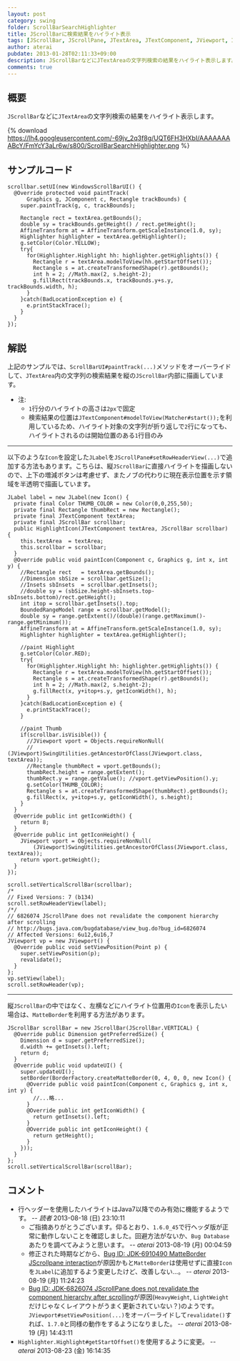 ```yaml
---
layout: post
category: swing
folder: ScrollBarSearchHighlighter
title: JScrollBarに検索結果をハイライト表示
tags: [JScrollBar, JScrollPane, JTextArea, JTextComponent, JViewport, Icon, Highlighter, Pattern, Matcher, MatteBorder]
author: aterai
pubdate: 2013-01-28T02:11:33+09:00
description: JScrollBarなどにJTextAreaの文字列検索の結果をハイライト表示します。
comments: true
---
```

## 概要
`JScrollBar`などに`JTextArea`の文字列検索の結果をハイライト表示します。

{% download https://lh4.googleusercontent.com/-69jv_2q3f8g/UQT6FH3HXbI/AAAAAAAABcY/FmYcY3aLr6w/s800/ScrollBarSearchHighlighter.png %}

## サンプルコード
<pre class="prettyprint"><code>scrollbar.setUI(new WindowsScrollBarUI() {
  @Override protected void paintTrack(
      Graphics g, JComponent c, Rectangle trackBounds) {
    super.paintTrack(g, c, trackBounds);

    Rectangle rect = textArea.getBounds();
    double sy = trackBounds.getHeight() / rect.getHeight();
    AffineTransform at = AffineTransform.getScaleInstance(1.0, sy);
    Highlighter highlighter = textArea.getHighlighter();
    g.setColor(Color.YELLOW);
    try{
      for(Highlighter.Highlight hh: highlighter.getHighlights()) {
        Rectangle r = textArea.modelToView(hh.getStartOffset());
        Rectangle s = at.createTransformedShape(r).getBounds();
        int h = 2; //Math.max(2, s.height-2);
        g.fillRect(trackBounds.x, trackBounds.y+s.y, trackBounds.width, h);
      }
    }catch(BadLocationException e) {
      e.printStackTrace();
    }
  }
});
</code></pre>

## 解説
上記のサンプルでは、`ScrollBarUI#paintTrack(...)`メソッドをオーバーライドして、`JTextArea`内の文字列の検索結果を縦の`JScrollBar`内部に描画しています。

- 注:
    - `1`行分のハイライトの高さは`2px`で固定
    - 検索結果の位置は`JTextComponent#modelToView(Matcher#start());`を利用しているため、ハイライト対象の文字列が折り返しで`2`行になっても、ハイライトされるのは開始位置のある`1`行目のみ

<!-- dummy comment line for breaking list -->

- - - -
以下のような`Icon`を設定した`JLabel`を`JScrollPane#setRowHeaderView(...)`で追加する方法もあります。こちらは、縦`JScrollBar`に直接ハイライトを描画しないので、上下の増減ボタンは考慮せず、またノブの代わりに現在表示位置を示す領域を半透明で描画しています。

<pre class="prettyprint"><code>JLabel label = new JLabel(new Icon() {
  private final Color THUMB_COLOR = new Color(0,0,255,50);
  private final Rectangle thumbRect = new Rectangle();
  private final JTextComponent textArea;
  private final JScrollBar scrollbar;
  public HighlightIcon(JTextComponent textArea, JScrollBar scrollbar) {
    this.textArea  = textArea;
    this.scrollbar = scrollbar;
  }
  @Override public void paintIcon(Component c, Graphics g, int x, int y) {
    //Rectangle rect   = textArea.getBounds();
    //Dimension sbSize = scrollbar.getSize();
    //Insets sbInsets  = scrollbar.getInsets();
    //double sy = (sbSize.height-sbInsets.top-sbInsets.bottom)/rect.getHeight();
    int itop = scrollbar.getInsets().top;
    BoundedRangeModel range = scrollbar.getModel();
    double sy = range.getExtent()/(double)(range.getMaximum()-range.getMinimum());
    AffineTransform at = AffineTransform.getScaleInstance(1.0, sy);
    Highlighter highlighter = textArea.getHighlighter();

    //paint Highlight
    g.setColor(Color.RED);
    try{
      for(Highlighter.Highlight hh: highlighter.getHighlights()) {
        Rectangle r = textArea.modelToView(hh.getStartOffset());
        Rectangle s = at.createTransformedShape(r).getBounds();
        int h = 2; //Math.max(2, s.height-2);
        g.fillRect(x, y+itop+s.y, getIconWidth(), h);
      }
    }catch(BadLocationException e) {
      e.printStackTrace();
    }

    //paint Thumb
    if(scrollbar.isVisible()) {
      //JViewport vport = Objects.requireNonNull(
      //  (JViewport)SwingUtilities.getAncestorOfClass(JViewport.class, textArea));
      //Rectangle thumbRect = vport.getBounds();
      thumbRect.height = range.getExtent();
      thumbRect.y = range.getValue(); //vport.getViewPosition().y;
      g.setColor(THUMB_COLOR);
      Rectangle s = at.createTransformedShape(thumbRect).getBounds();
      g.fillRect(x, y+itop+s.y, getIconWidth(), s.height);
    }
  }
  @Override public int getIconWidth() {
    return 8;
  }
  @Override public int getIconHeight() {
    JViewport vport = Objects.requireNonNull(
        (JViewport)SwingUtilities.getAncestorOfClass(JViewport.class, textArea));
    return vport.getHeight();
  }
});

scroll.setVerticalScrollBar(scrollbar);
/*
// Fixed Versions: 7 (b134)
scroll.setRowHeaderView(label);
/*/
// 6826074 JScrollPane does not revalidate the component hierarchy after scrolling
// http://bugs.java.com/bugdatabase/view_bug.do?bug_id=6826074
// Affected Versions: 6u12,6u16,7
JViewport vp = new JViewport() {
  @Override public void setViewPosition(Point p) {
    super.setViewPosition(p);
    revalidate();
  }
};
vp.setView(label);
scroll.setRowHeader(vp);
</code></pre>

- - - -
縦`JScrollBar`の中ではなく、左横などにハイライト位置用の`Icon`を表示したい場合は、`MatteBorder`を利用する方法があります。

<pre class="prettyprint"><code>JScrollBar scrollBar = new JScrollBar(JScrollBar.VERTICAL) {
  @Override public Dimension getPreferredSize() {
    Dimension d = super.getPreferredSize();
    d.width += getInsets().left;
    return d;
  }
  @Override public void updateUI() {
    super.updateUI();
    setBorder(BorderFactory.createMatteBorder(0, 4, 0, 0, new Icon() {
      @Override public void paintIcon(Component c, Graphics g, int x, int y) {
        //...略...
      }
      @Override public int getIconWidth() {
        return getInsets().left;
      }
      @Override public int getIconHeight() {
        return getHeight();
      }
    }));
  }
};
scroll.setVerticalScrollBar(scrollBar);
</code></pre>

## コメント
- 行ヘッダーを使用したハイライトはJava7以降でのみ有効に機能するようです。 -- *読者* 2013-08-18 (日) 23:10:11
    - ご指摘ありがとうございます。仰るとおり、`1.6.0_45`で行ヘッダ版が正常に動作しないことを確認しました。回避方法がないか、`Bug Database`あたりを調べてみようと思います。 -- *aterai* 2013-08-19 (月) 00:04:59
    - 修正された時期などから、[Bug ID: JDK-6910490 MatteBorder JScrollpane interaction](http://bugs.java.com/bugdatabase/view_bug.do?bug_id=6910490)が原因かもと`MatteBorder`は使用せずに直接`Icon`を`JLabel`に追加するよう変更したけど、改善しない…。 -- *aterai* 2013-08-19 (月) 11:24:23
    - [Bug ID: JDK-6826074 JScrollPane does not revalidate the component hierarchy after scrolling](http://bugs.java.com/bugdatabase/view_bug.do?bug_id=6826074)が原因(`HeavyWeight`, `LightWeight`だけじゃなくレイアウトがうまく更新されていない？)のようです。`JViewport#setViewPosition(...)`をオーバーライドして`revalidate()`すれば、`1.7.0`と同様の動作をするようになりました。 -- *aterai* 2013-08-19 (月) 14:43:11
- `Highlighter.Highlight#getStartOffset()`を使用するように変更。 -- *aterai* 2013-08-23 (金) 16:14:35

<!-- dummy comment line for breaking list -->
